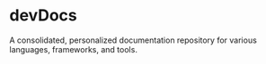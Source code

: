 # devDocs
A consolidated, personalized documentation repository for various languages, frameworks, and tools.
